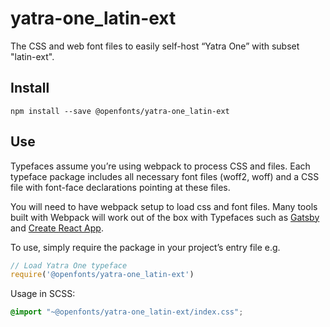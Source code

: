 
# yatra-one_latin-ext

The CSS and web font files to easily self-host “Yatra One” with subset "latin-ext".

## Install

`npm install --save @openfonts/yatra-one_latin-ext`

## Use

Typefaces assume you’re using webpack to process CSS and files. Each typeface
package includes all necessary font files (woff2, woff) and a CSS file with
font-face declarations pointing at these files.

You will need to have webpack setup to load css and font files. Many tools built
with Webpack will work out of the box with Typefaces such as [Gatsby](https://github.com/gatsbyjs/gatsby)
and [Create React App](https://github.com/facebookincubator/create-react-app).

To use, simply require the package in your project’s entry file e.g.

```javascript
// Load Yatra One typeface
require('@openfonts/yatra-one_latin-ext')
```

Usage in SCSS:
```scss
@import "~@openfonts/yatra-one_latin-ext/index.css";
```
